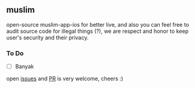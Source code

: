 ## muslim
open-source muslim-app-ios for better live, and also you can feel free to audit source code for illegal things (?), we are respect and honor to keep user's security and their privacy.

### To Do
- [ ] Banyak

open [issues](https://github.com/ranggaleoo/muslim/issues/new) and [PR](https://github.com/ranggaleoo/muslim/pulls) is very welcome, cheers :)
